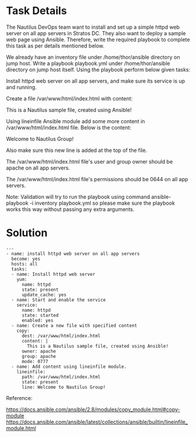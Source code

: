 # Task Details
The Nautilus DevOps team want to install and set up a simple httpd web server on all app servers in Stratos DC. They also want to deploy a sample web page using Ansible. Therefore, write the required playbook to complete this task as per details mentioned below.

We already have an inventory file under /home/thor/ansible directory on jump host. Write a playbook playbook.yml under /home/thor/ansible directory on jump host itself. Using the playbook perform below given tasks:

Install httpd web server on all app servers, and make sure its service is up and running.

Create a file /var/www/html/index.html with content:

This is a Nautilus sample file, created using Ansible!

Using lineinfile Ansible module add some more content in /var/www/html/index.html file. Below is the content:

Welcome to Nautilus Group!

Also make sure this new line is added at the top of the file.

The /var/www/html/index.html file's user and group owner should be apache on all app servers.

The /var/www/html/index.html file's permissions should be 0644 on all app servers.

Note: Validation will try to run the playbook using command ansible-playbook -i inventory playbook.yml so please make sure the playbook works this way without passing any extra arguments.

# Solution

```
---	
- name: install httpd web server on all app servers
  become: yes
  hosts: all
  tasks: 
  - name: Install httpd web server
    yum:
      name: httpd
      state: present
      update_cache: yes
  - name: Start and enable the service
    service:
      name: httpd
      state: started
      enabled: yes
  - name: Create a new file with specified content
    copy:
      dest: /var/www/html/index.html
      content: |
        This is a Nautilus sample file, created using Ansible!
      owner: apache
      group: apache
      mode: 0777
  - name: Add content using lineinfile module.
    lineinfile:
      path: /var/www/html/index.html
      state: present
      line: Welcome to Nautilus Group!

```

Reference:

https://docs.ansible.com/ansible/2.8/modules/copy_module.html#copy-module
https://docs.ansible.com/ansible/latest/collections/ansible/builtin/lineinfile_module.html
